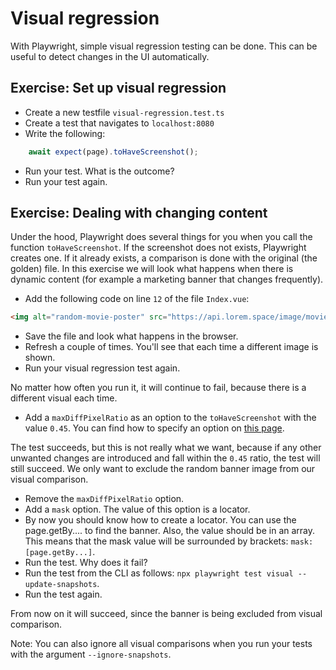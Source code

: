 # Visual regression

With Playwright, simple visual regression testing can be done. This can be useful to detect changes in the UI automatically.

## Exercise: Set up visual regression

- Create a new testfile `visual-regression.test.ts`
- Create a test that navigates to `localhost:8080`
- Write the following: 
```typescript
    await expect(page).toHaveScreenshot();
```
- Run your test. What is the outcome?
- Run your test again.

## Exercise: Dealing with changing content

Under the hood, Playwright does several things for you when you call the function `toHaveScreenshot`. If the screenshot does not exists, Playwright creates one. If it already exists, a comparison is done with the original (the golden) file. In this exercise we will look what happens when there is dynamic content (for example a marketing banner that changes frequently).

- Add the following code on line `12` of the file `Index.vue`:
```html
<img alt="random-movie-poster" src="https://api.lorem.space/image/movie?w=150&h=220" />
```
- Save the file and look what happens in the browser.
- Refresh a couple of times. You'll see that each time a different image is shown.
- Run your visual regression test again.
  
No matter how often you run it, it will continue to fail, because there is a different visual each time.

- Add a `maxDiffPixelRatio` as an option to the `toHaveScreenshot` with the value `0.45`. You can find how to specify an option on [this page](https://playwright.dev/docs/test-snapshots).
  
The test succeeds, but this is not really what we want, because if any other unwanted changes are introduced and fall within the `0.45` ratio, the test will still succeed. We only want to exclude the random banner image from our visual comparison.

- Remove the `maxDiffPixelRatio` option.
- Add a `mask` option. The value of this option is a locator.
- By now you should know how to create a locator. You can use the page.getBy.... to find the banner. Also, the value should be in an array. This means that the mask value will be surrounded by brackets: `mask: [page.getBy...]`.
- Run the test. Why does it fail?
- Run the test from the CLI as follows: `npx playwright test visual --update-snapshots`.
- Run the test again.

From now on it will succeed, since the banner is being excluded from visual comparison.

Note: You can also ignore all visual comparisons when you run your tests with the argument `--ignore-snapshots`.